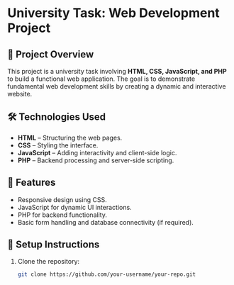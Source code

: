 # University Task: Web Development Project

## 📌 Project Overview
This project is a university task involving **HTML, CSS, JavaScript, and PHP** to build a functional web application. The goal is to demonstrate fundamental web development skills by creating a dynamic and interactive website.

## 🛠️ Technologies Used
- **HTML** – Structuring the web pages.
- **CSS** – Styling the interface.
- **JavaScript** – Adding interactivity and client-side logic.
- **PHP** – Backend processing and server-side scripting.

## 🚀 Features
- Responsive design using CSS.
- JavaScript for dynamic UI interactions.
- PHP for backend functionality.
- Basic form handling and database connectivity (if required).


## 🔧 Setup Instructions
1. Clone the repository:
   ```sh
   git clone https://github.com/your-username/your-repo.git
